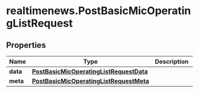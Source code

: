 # realtimenews.PostBasicMicOperatingListRequest

## Properties

Name | Type | Description | Notes
------------ | ------------- | ------------- | -------------
**data** | [**PostBasicMicOperatingListRequestData**](PostBasicMicOperatingListRequestData.md) |  | 
**meta** | [**PostBasicMicOperatingListRequestMeta**](PostBasicMicOperatingListRequestMeta.md) |  | [optional] 


